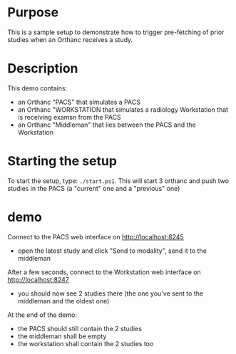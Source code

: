 # Purpose

This is a sample setup to demonstrate how to trigger pre-fetching of prior studies when an Orthanc receives a study.

# Description

This demo contains:

- an Orthanc "PACS" that simulates a PACS
- an Orthanc "WORKSTATION that simulates a radiology Workstation that is receiving examsn from the PACS
- an Orthanc "Middleman" that lies between the PACS and the Workstation

# Starting the setup

To start the setup, type: `./start.ps1`.  This will start 3 orthanc and push two studies in the PACS (a "current" one and a "previous" one)

# demo

Connect to the PACS web interface on [http://localhost:8245](http://localhost:8245)

- open the latest study and click "Send to modality", send it to the middleman

After a few seconds, connect to the Workstation web interface on [http://localhost:8247](http://localhost:8247)

- you should now see 2 studies there (the one you've sent to the middleman and the oldest one)

At the end of the demo:

- the PACS should still contain the 2 studies
- the middleman shall be empty
- the workstation shall contain the 2 studies too